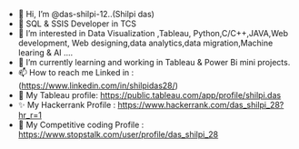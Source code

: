 - 👋 Hi, I’m @das-shilpi-12..(Shilpi das)
- 🌱 SQL & SSIS Developer in TCS
- 👀 I’m interested in Data Visualization ,Tableau, Python,C/C++,JAVA,Web development, Web designing,data analytics,data migration,Machine learing & AI ....
- 🌱 I’m currently learning and working in Tableau & Power Bi mini projects.
- 📫 How to reach me Linked in : (https://www.linkedin.com/in/shilpidas28/)
- 🎉 My Tableau profile: https://public.tableau.com/app/profile/shilpi.das
- ✨ My Hackerrank Profile : https://www.hackerrank.com/das_shilpi_28?hr_r=1
- 🎇 My Competitive coding Profile : https://www.stopstalk.com/user/profile/das_shilpi_28


<!---
das-shilpi-12/das-shilpi-12 is a ✨ special ✨ repository because its `README.md` (this file) appears on your GitHub profile.
You can click the Preview link to take a look at your changes.
--->
